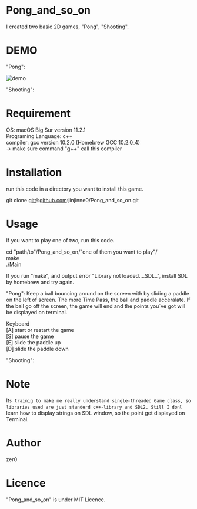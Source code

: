 # Pong_and_so_on
I created two basic 2D games, "Pong", "Shooting".

# DEMO
"Pong":<p>
![demo](https://raw.github.com/wiki/jinjinne0/Pong_and_so_on/images.gif/Pong_sample.gif)

"Shooting":<p>


# Requirement
OS: macOS Big Sur version 11.2.1<br>
Programing Language: c++<br>
compiler: gcc version 10.2.0 (Homebrew GCC 10.2.0_4)<br>
→ make sure command "g++" call this compiler

# Installation
run this code in a directory you want to install this game.

git clone git@github.com:jinjinne0/Pong_and_so_on.git

# Usage
If you want to play one of two, run this code.

cd "path/to"/Pong_and_so_on/"one of them you want to play"/<br>
make<br>
./Main

If you run "make", and output error "Library not loaded....SDL..", install SDL by homebrew and try again.

"Pong": Keep a ball bouncing around on the screen with by sliding a paddle on the left of screen. The more Time Pass, the ball and paddle acceralate. If the ball go off the screen, the game will end and the points you`ve got will be displayed on terminal.

Keyboard<br>
[A] start or restart the game<br> 
[S] pause the game<br>
[E] slide the paddle up<br>
[D] slide the paddle down<br> 

"Shooting":

# Note
It`s trainig to make me really understand single-threaded Game class,
so libraries used are just standerd c++-library and SDL2.
Still I don`t learn how to display strings on SDL window, so the point get displayed on Terminal.

# Author
zer0

# Licence
"Pong_and_so_on" is under MIT Licence.